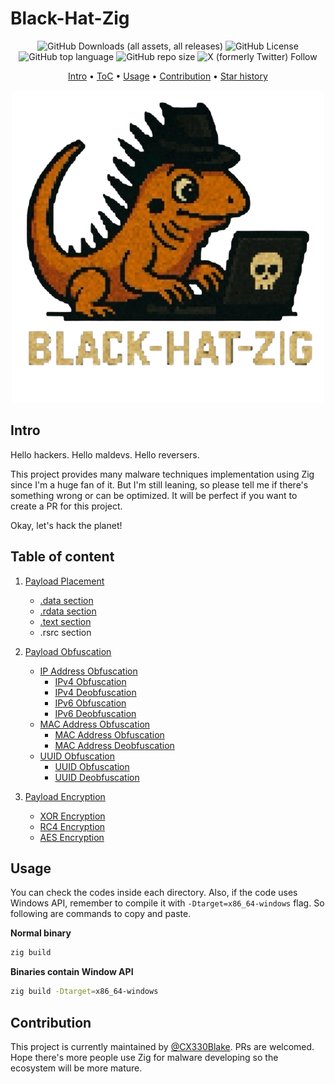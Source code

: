# Black-Hat-Zig

<p align="center">
  <img alt="GitHub Downloads (all assets, all releases)" src="https://img.shields.io/github/downloads/cx330blake/blake-hat-zig/total">
  <img alt="GitHub License" src="https://img.shields.io/github/license/CX330Blake/black-hat-zig">
  <img alt="GitHub top language" src="https://img.shields.io/github/languages/top/cx330blake/blake-hat-zig">
  <img alt="GitHub repo size" src="https://img.shields.io/github/repo-size/cx330blake/blake-hat-zig">
  <img alt="X (formerly Twitter) Follow" src="https://img.shields.io/twitter/follow/CX330Blake">
</p>

<p align="center">
  <a href="#intro">Intro</a> •
  <a href="#table-of-content">ToC</a> •
  <a href="#usage">Usage</a> •
  <a href="#contribution">Contribution</a> •
  <a href="#star-history">Star history</a>
</p>

<p height="300" align="center">
  <img src="./Black-Hat-Zig.png">
</p>

## Intro

Hello hackers. Hello maldevs. Hello reversers.

This project provides many malware techniques implementation using Zig since I'm a huge fan of it. But I'm still leaning, so please tell me if there's something wrong or can be optimized. It will be perfect if you want to create a PR for this project.

Okay, let's hack the planet!

## Table of content

1. [Payload Placement](./Payload-Placement/)
    - [.data section](./Payload-Placement/dot_data_section/)
    - [.rdata section](./Payload-Placement/dot_rdata_section/)
    - [.text section](./Payload-Placement/dot_text_section/)
    - .rsrc section
2. [Payload Obfuscation](./Payload-Obfuscation/)

    - [IP Address Obfuscation](./Payload-Obfuscation/IP-Address-Obfuscation/)
        - [IPv4 Obfuscation](./Payload-Obfuscation/IP-Address-Obfuscation/IPv4Fuscation/)
        - [IPv4 Deobfuscation](./Payload-Obfuscation/IP-Address-Obfuscation/IPv4Fuscation/)
        - [IPv6 Obfuscation](./Payload-Obfuscation/IP-Address-Obfuscation/IPv6Fuscation/)
        - [IPv6 Deobfuscation](./Payload-Obfuscation/IP-Address-Obfuscation/IPv6Deobfuscation/)
    - [MAC Address Obfuscation](./Payload-Obfuscation/MAC-Address-Obfuscation/)
        - [MAC Address Obfuscation](./Payload-Obfuscation/MAC-Address-Obfuscation/MACFuscation/)
        - [MAC Address Deobfuscation](./Payload-Obfuscation/MAC-Address-Obfuscation/MACDeobfuscation/)
    - [UUID Obfuscation](./Payload-Obfuscation/UUID-Obfuscation/)
        - [UUID Obfuscation](./Payload-Obfuscation/UUID-Obfuscation/UUIDFuscation/)
        - [UUID Deobfuscation](./Payload-Obfuscation/UUID-Obfuscation/UUIDDeobfuscation/)

3. [Payload Encryption](./Payload-Encrytion/)
    - [XOR Encryption](./Payload-Encrytion/XOR/)
    - [RC4 Encryption](./Payload-Encrytion/RC4/)
    - [AES Encryption](./Payload-Encrytion/AES/)

## Usage

You can check the codes inside each directory. Also, if the code uses Windows API, remember to compile it with `-Dtarget=x86_64-windows` flag. So following are commands to copy and paste.

**Normal binary**

```bash
zig build
```

**Binaries contain Window API**

```bash
zig build -Dtarget=x86_64-windows
```

## Contribution

This project is currently maintained by [@CX330Blake](https://github.com/CX330Blake). PRs are welcomed. Hope there's more people use Zig for malware developing so the ecosystem will be more mature.
